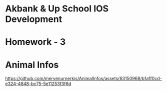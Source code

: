# Akbank & Up School IOS Development 
# Homework - 3 

# Animal Infos 

https://github.com/mervenurnerkis/AnimalInfos/assets/63150968/b1a1f0cd-e324-4848-bc75-5e11253f3f6d

